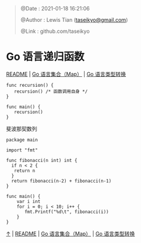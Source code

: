 > @Date    : 2021-01-18 16:21:06
>
> @Author  : Lewis Tian (taseikyo@gmail.com)
>
> @Link    : github.com/taseikyo

# Go 语言递归函数

[README](../README.md) | [Go 语言集合（Map）](15.go-map.md) | [Go 语言类型转换](17.go-type-casting.md)


```Golang
func recursion() {
   recursion() /* 函数调用自身 */
}

func main() {
   recursion()
}
```

斐波那契数列

```Golang
package main

import "fmt"

func fibonacci(n int) int {
  if n < 2 {
   return n
  }
  return fibonacci(n-2) + fibonacci(n-1)
}

func main() {
    var i int
    for i = 0; i < 10; i++ {
       fmt.Printf("%d\t", fibonacci(i))
    }
}
```

[↑](#go-语言递归函数) | [README](../README.md) | [Go 语言集合（Map）](15.go-map.md) | [Go 语言类型转换](17.go-type-casting.md)
